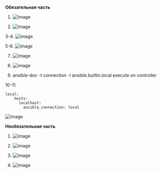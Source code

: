 **Обязательная часть**

1. ![image](https://github.com/user-attachments/assets/82a5580c-3c93-4546-b45a-035ffeed2065)

2. ![image](https://github.com/user-attachments/assets/9fe05b60-2af2-4002-b731-7aad232e6e46)

3-4. ![image](https://github.com/user-attachments/assets/e8a9770e-6e61-45ac-92fa-20218747e83c)

5-6. ![image](https://github.com/user-attachments/assets/d5faeff8-0464-462b-b022-dab4a1f0ec16)

7. ![image](https://github.com/user-attachments/assets/19467ddd-0198-4c43-ba09-9341dc6b5b37)

8. ![image](https://github.com/user-attachments/assets/55557d51-701e-4220-a41e-145958c54576)


9. ansible-doc -t connection -l
    ansible.builtin.local          execute on controller

10-11.
```
local:
    hosts:
      localhost:
        ansible_connection: local
```
    
![image](https://github.com/user-attachments/assets/e269b8c5-3e87-4dad-b1b7-43db6cd9e575)


**Необязательная часть**

1. ![image](https://github.com/user-attachments/assets/7c1b5457-2199-450b-8346-f6e5947772db)

2. ![image](https://github.com/user-attachments/assets/5123ef98-12d3-449a-a634-835055ceaf39)
3. ![image](https://github.com/user-attachments/assets/594f06ff-b19c-4738-9516-bd283d0538da)
4. ![image](https://github.com/user-attachments/assets/6a191818-54ac-457c-8fe6-0805d2102620)
